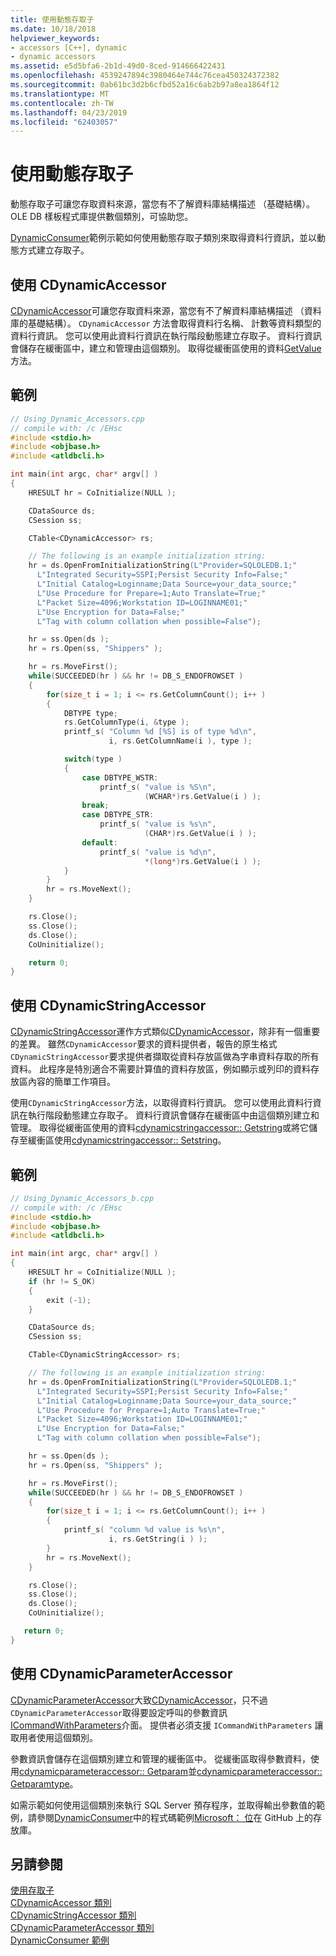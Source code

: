 ```yaml
---
title: 使用動態存取子
ms.date: 10/18/2018
helpviewer_keywords:
- accessors [C++], dynamic
- dynamic accessors
ms.assetid: e5d5bfa6-2b1d-49d0-8ced-914666422431
ms.openlocfilehash: 4539247894c3980464e744c76cea450324372382
ms.sourcegitcommit: 0ab61bc3d2b6cfbd52a16c6ab2b97a8ea1864f12
ms.translationtype: MT
ms.contentlocale: zh-TW
ms.lasthandoff: 04/23/2019
ms.locfileid: "62403057"
---
```

# <a name="using-dynamic-accessors"></a>使用動態存取子

動態存取子可讓您存取資料來源，當您有不了解資料庫結構描述 （基礎結構）。 OLE DB 樣板程式庫提供數個類別，可協助您。

[DynamicConsumer](https://github.com/Microsoft/VCSamples/tree/master/VC2008Samples/ATL/OLEDB/Consumer/DynamicConsumer)範例示範如何使用動態存取子類別來取得資料行資訊，並以動態方式建立存取子。

## <a name="using-cdynamicaccessor"></a>使用 CDynamicAccessor

[CDynamicAccessor](../../data/oledb/cdynamicaccessor-class.md)可讓您存取資料來源，當您有不了解資料庫結構描述 （資料庫的基礎結構）。 `CDynamicAccessor` 方法會取得資料行名稱、 計數等資料類型的資料行資訊。 您可以使用此資料行資訊在執行階段動態建立存取子。 資料行資訊會儲存在緩衝區中，建立和管理由這個類別。 取得從緩衝區使用的資料[GetValue](../../data/oledb/cdynamicaccessor-getvalue.md)方法。

## <a name="example"></a>範例

```cpp
// Using_Dynamic_Accessors.cpp
// compile with: /c /EHsc
#include <stdio.h>
#include <objbase.h>
#include <atldbcli.h>

int main(int argc, char* argv[] )
{
    HRESULT hr = CoInitialize(NULL );

    CDataSource ds;
    CSession ss;

    CTable<CDynamicAccessor> rs;

    // The following is an example initialization string:
    hr = ds.OpenFromInitializationString(L"Provider=SQLOLEDB.1;"
      L"Integrated Security=SSPI;Persist Security Info=False;"
      L"Initial Catalog=Loginname;Data Source=your_data_source;"
      L"Use Procedure for Prepare=1;Auto Translate=True;"
      L"Packet Size=4096;Workstation ID=LOGINNAME01;"
      L"Use Encryption for Data=False;"
      L"Tag with column collation when possible=False");

    hr = ss.Open(ds );
    hr = rs.Open(ss, "Shippers" );

    hr = rs.MoveFirst();
    while(SUCCEEDED(hr ) && hr != DB_S_ENDOFROWSET )
    {
        for(size_t i = 1; i <= rs.GetColumnCount(); i++ )
        {
            DBTYPE type;
            rs.GetColumnType(i, &type );
            printf_s( "Column %d [%S] is of type %d\n",
                      i, rs.GetColumnName(i ), type );

            switch(type )
            {
                case DBTYPE_WSTR:
                    printf_s( "value is %S\n",
                              (WCHAR*)rs.GetValue(i ) );
                break;
                case DBTYPE_STR:
                    printf_s( "value is %s\n",
                              (CHAR*)rs.GetValue(i ) );
                default:
                    printf_s( "value is %d\n",
                              *(long*)rs.GetValue(i ) );
            }
        }
        hr = rs.MoveNext();
    }

    rs.Close();
    ss.Close();
    ds.Close();
    CoUninitialize();

    return 0;
}
```

## <a name="using-cdynamicstringaccessor"></a>使用 CDynamicStringAccessor

[CDynamicStringAccessor](../../data/oledb/cdynamicstringaccessor-class.md)運作方式類似[CDynamicAccessor](../../data/oledb/cdynamicaccessor-class.md)，除非有一個重要的差異。 雖然`CDynamicAccessor`要求的資料提供者，報告的原生格式`CDynamicStringAccessor`要求提供者擷取從資料存放區做為字串資料存取的所有資料。 此程序是特別適合不需要計算值的資料存放區，例如顯示或列印的資料存放區內容的簡單工作項目。

使用`CDynamicStringAccessor`方法，以取得資料行資訊。 您可以使用此資料行資訊在執行階段動態建立存取子。 資料行資訊會儲存在緩衝區中由這個類別建立和管理。 取得從緩衝區使用的資料[cdynamicstringaccessor:: Getstring](../../data/oledb/cdynamicstringaccessor-getstring.md)或將它儲存至緩衝區使用[cdynamicstringaccessor:: Setstring](../../data/oledb/cdynamicstringaccessor-setstring.md)。

## <a name="example"></a>範例

```cpp
// Using_Dynamic_Accessors_b.cpp
// compile with: /c /EHsc
#include <stdio.h>
#include <objbase.h>
#include <atldbcli.h>

int main(int argc, char* argv[] )
{
    HRESULT hr = CoInitialize(NULL );
    if (hr != S_OK)
    {
        exit (-1);
    }

    CDataSource ds;
    CSession ss;

    CTable<CDynamicStringAccessor> rs;

    // The following is an example initialization string:
    hr = ds.OpenFromInitializationString(L"Provider=SQLOLEDB.1;"
      L"Integrated Security=SSPI;Persist Security Info=False;"
      L"Initial Catalog=Loginname;Data Source=your_data_source;"
      L"Use Procedure for Prepare=1;Auto Translate=True;"
      L"Packet Size=4096;Workstation ID=LOGINNAME01;"
      L"Use Encryption for Data=False;"
      L"Tag with column collation when possible=False");

    hr = ss.Open(ds );
    hr = rs.Open(ss, "Shippers" );

    hr = rs.MoveFirst();
    while(SUCCEEDED(hr ) && hr != DB_S_ENDOFROWSET )
    {
        for(size_t i = 1; i <= rs.GetColumnCount(); i++ )
        {
            printf_s( "column %d value is %s\n",
                      i, rs.GetString(i ) );
        }
        hr = rs.MoveNext();
    }

    rs.Close();
    ss.Close();
    ds.Close();
    CoUninitialize();

   return 0;
}
```

## <a name="using-cdynamicparameteraccessor"></a>使用 CDynamicParameterAccessor

[CDynamicParameterAccessor](../../data/oledb/cdynamicparameteraccessor-class.md)大致[CDynamicAccessor](../../data/oledb/cdynamicaccessor-class.md)，只不過`CDynamicParameterAccessor`取得要設定呼叫的參數資訊[ICommandWithParameters](/sql/relational-databases/native-client-ole-db-interfaces/icommandwithparameters)介面。 提供者必須支援 `ICommandWithParameters` 讓取用者使用這個類別。

參數資訊會儲存在這個類別建立和管理的緩衝區中。 從緩衝區取得參數資料，使用[cdynamicparameteraccessor:: Getparam](../../data/oledb/cdynamicparameteraccessor-getparam.md)並[cdynamicparameteraccessor:: Getparamtype](../../data/oledb/cdynamicparameteraccessor-getparamtype.md)。

如需示範如何使用這個類別來執行 SQL Server 預存程序，並取得輸出參數值的範例，請參閱[DynamicConsumer](https://github.com/Microsoft/VCSamples/tree/master/VC2008Samples/ATL/OLEDB/Consumer/DynamicConsumer)中的程式碼範例[Microsoft： 位](https://github.com/Microsoft/VCSamples)在 GitHub 上的存放庫。

## <a name="see-also"></a>另請參閱

[使用存取子](../../data/oledb/using-accessors.md)<br/>
[CDynamicAccessor 類別](../../data/oledb/cdynamicaccessor-class.md)<br/>
[CDynamicStringAccessor 類別](../../data/oledb/cdynamicstringaccessor-class.md)<br/>
[CDynamicParameterAccessor 類別](../../data/oledb/cdynamicparameteraccessor-class.md)<br/>
[DynamicConsumer 範例](https://github.com/Microsoft/VCSamples/tree/master/VC2008Samples/ATL/OLEDB/Consumer/DynamicConsumer)
